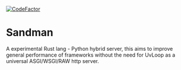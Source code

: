 

[![CodeFactor](https://www.codefactor.io/repository/github/project-dream-weaver/sandman/badge/master)](https://www.codefactor.io/repository/github/project-dream-weaver/sandman/overview/master)


# Sandman
A experimental Rust lang - Python hybrid server, this aims to improve general performance of frameworks without the need for UvLoop as a universal ASGI/WSGI/RAW http server.

